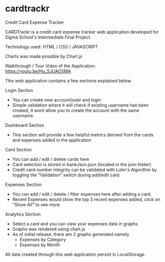 # cardtrackr
Credit Card Expense Tracker

CARDTrackr is a credit card expense tracker web application developed for Sigma School's Intermediate Final Project.

Technology used:
HTML / CSS / JAVASCRIPT

Charts was made possible by Chart.js

Walkthrough / Tour Video of the Application:
https://youtu.be/Hu_SJUAO5MA

This web application contains a few sections explained below.

Login Section
- You can create new account/user and login
- Simple validation where it will check if existing username has been created, it wont allow you to create the account with the same username.

Dashboard Section
- This section will provide a few helpful metrics derived from the cards and expenses added in the application
  
Card Section
- You can add / edit / delete cards here
- Card selection is stored in bankJson.json (located in the json folder)
- Credit card number integrity can be validated with Luhn's Algorithm by toggling the "Validation" switch during add/edit card.

Expenses Section
- You can add / edit / delete / filter expenses here after adding a card.
- Recent Expenses would show the top 3 recent expenses added, click on "Show All" to see more.

Analytics Section
- Select a card and you can view your expenses data in graphs
- Graphs was rendered using chart.js
- As of initial release, there are 2 graphs generated namely
    - Expenses by Category
    - Expenses by Month

All data created through this web application persist in LocalStorage. 

